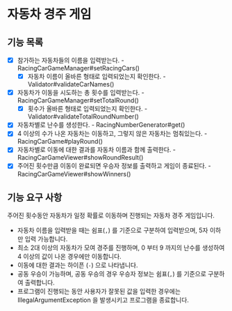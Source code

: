 # 자동차 경주 게임

## 기능 목록

- [x] 참가하는 자동차들의 이름을 입력받는다. - RacingCarGameManager#setRacingCars()
  - [x] 자동차 이름이 올바른 형태로 입력되었는지 확인한다. - Validator#validateCarNames()
- [x] 자동차가 이동을 시도하는 총 횟수를 입력받는다. - RacingCarGameManager#setTotalRound()
  - [x] 횟수가 올바른 형태로 입력되었는지 확인한다. - Validator#validateTotalRoundNumber()
- [x] 자동차별로 난수를 생성한다. - RacingNumberGenerator#get()
- [x] 4 이상의 수가 나온 자동차는 이동하고, 그렇지 않은 자동차는 멈춰있는다. - RacingCarGame#playRound()
- [x] 자동차별로 이동에 대한 결과를 자동차 이름과 함께 출력한다. - RacingCarGameViewer#showRoundResult()
- [x] 주어진 횟수만큼 이동이 완료되면 우승자 정보를 출력하고 게임이 종료된다. - RacingCarGameViewer#showWinners()

## 기능 요구 사항

주어진 횟수동안 자동차가 일정 확률로 이동하며 진행되는 자동차 경주 게임입니다.

- 자동차 이름을 입력받을 때는 쉼표(`,`) 를 기준으로 구분하여 입력받으며, 5자 이하만 입력 가능합니다.  
- 최소 2대 이상의 자동차가 모여 경주를 진행하며, 0 부터 9 까지의 난수를 생성하여 4 이상의 값이 나온 경우에만 이동합니다.
- 이동에 대한 결과는 하이픈 (`-`) 으로 나타냅니다.
- 공동 우승이 가능하며, 공동 우승의 경우 우승자 정보는 쉼표(`,`) 를 기준으로 구분하여 출력합니다.
- 프로그램이 진행되는 동안 사용자가 잘못된 값을 입력한 경우에는 IllegalArgumentException 을 발생시키고 프로그램을 종료합니다.